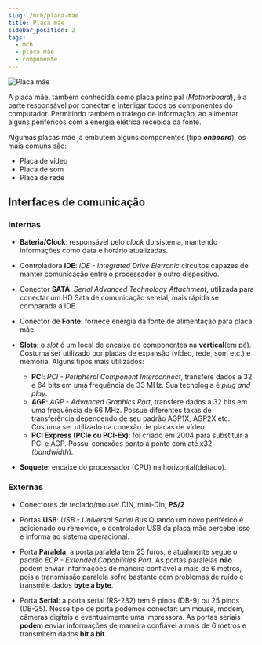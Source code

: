 ```yaml
---
slug: /mch/placa-mae
title: Placa mãe
sidebar_position: 2
tags:
  - mch
  - placa mãe
  - componente
---
```


![Placa mãe](https://upload.wikimedia.org/wikipedia/commons/4/40/ASRock_K7VT4A_Pro_Mainboard.jpg)

A placa mãe, também conhecida como placa principal (_Motherboard_), é a parte responsável por conectar e interligar todos os componentes do computador. Permitindo também o tráfego de informação, ao alimentar alguns periféricos com a energia elétrica recebida da fonte.

Algumas placas mãe já embutem alguns componentes (tipo **_onboard_**), os mais comuns são:

- Placa de vídeo
- Placa de som
- Placa de rede

## Interfaces de comunicação

### Internas

- **Bateria/Clock**: responsável pelo _clock_ do sistema, mantendo informações como data e horário atualizadas.

- Controladora **IDE**: _IDE - Integrated Drive Eletronic_ circuitos capazes de manter comunicação entre o processador e outro dispositivo.

- Conector **SATA**: _Serial Advanced Technology Attachment_, utilizada para conectar um HD Sata de comunicação sereial, mais rápida se comparada a IDE.

- Conector de **Fonte**: fornece energia da fonte de alimentação para placa mãe.

- **Slots**: o _slot_ é um local de encaixe de componentes na **vertical**(em pé). Costuma ser utilizado por placas de expansão (vídeo, rede, som etc.) e memória. Alguns tipos mais utilizados:

  - **PCI**: _PCI - Peripheral Component Interconnect_, transfere dados a 32 e 64 bits em uma frequência de 33 MHz. Sua tecnologia é _plug and play_.
  - **AGP**: _AGP - Advanced Graphics Port_, transfere dados a 32 bits em uma frequência de 66 MHz. Possue diferentes taxas de transferência dependendo de seu padrão AGP1X, AGP2X etc. Costuma ser utilizado na conexão de placas de vídeo.
  - **PCI Express (PCIe ou PCI-Ex)**: foi criado em 2004 para substituir a PCI e AGP. Possui conexões ponto a ponto com até x32 (_bandwidth_).

- **Soquete**: encaixe do processador (CPU) na horizontal(deitado).

### Externas

- Conectores de teclado/mouse: DIN, mini-Din, **PS/2**

- Portas **USB**: _USB - Universal Serial Bus_ Quando um novo periférico é adicionado ou removido, o controlador USB da placa mãe percebe isso e informa ao sistema operacional.

- Porta **Paralela**: a porta paralela tem 25 furos, e atualmente segue o padrão _ECP - Extended Capabilities Port_. As portas paralelas **não** podem enviar informações de maneira confiável a mais de 6 metros, pois a transmissão paralela sofre bastante com problemas de ruído e transmite dados **byte a byte**.

- Porta **Serial**: a porta serial (RS-232) tem 9 pinos (DB-9) ou 25 pinos (DB-25). Nesse tipo de porta podemos conectar: um mouse, modem, câmeras digitais e eventualmente uma impressora. As portas seriais **podem** enviar informações de maneira confiável a mais de 6 metros e transmitem dados **bit a bit**.
